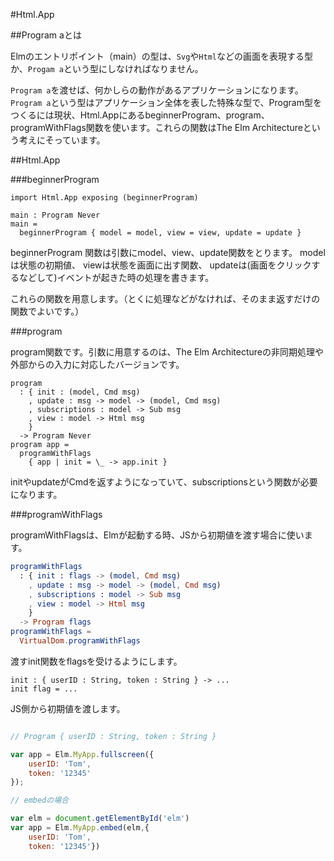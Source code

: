 #Html.App


##Program aとは

Elmのエントリポイント（main）の型は、`Svg`や`Html`などの画面を表現する型か、`Progam a`という型にしなければなりません。

`Program a`を渡せば、何かしらの動作があるアプリケーションになります。
`Program a`という型はアプリケーション全体を表した特殊な型で、Program型をつくるには現状、Html.AppにあるbeginnerProgram、program、programWithFlags関数を使います。これらの関数はThe Elm Architectureという考えにそっています。


##Html.App

###beginnerProgram

```
import Html.App exposing (beginnerProgram)

main : Program Never
main =
  beginnerProgram { model = model, view = view, update = update }

```

beginnerProgram 関数は引数にmodel、view、update関数をとります。
modelは状態の初期値、
viewは状態を画面に出す関数、
updateは(画面をクリックするなどして)イベントが起きた時の処理を書きます。

これらの関数を用意します。（とくに処理などがなければ、そのまま返すだけの関数でよいです。）

###program

program関数です。引数に用意するのは、The Elm Architectureの非同期処理や外部からの入力に対応したバージョンです。

```
program
  : { init : (model, Cmd msg)
    , update : msg -> model -> (model, Cmd msg)
    , subscriptions : model -> Sub msg
    , view : model -> Html msg
    }
  -> Program Never
program app =
  programWithFlags
    { app | init = \_ -> app.init }

```

initやupdateがCmdを返すようになっていて、subscriptionsという関数が必要になります。


###programWithFlags

programWithFlagsは、Elmが起動する時、JSから初期値を渡す場合に使います。

```elm
programWithFlags
  : { init : flags -> (model, Cmd msg)
    , update : msg -> model -> (model, Cmd msg)
    , subscriptions : model -> Sub msg
    , view : model -> Html msg
    }
  -> Program flags
programWithFlags =
  VirtualDom.programWithFlags
```

渡すinit関数をflagsを受けるようにします。

```
init : { userID : String, token : String } -> ...
init flag = ...
```

JS側から初期値を渡します。

```js

// Program { userID : String, token : String }

var app = Elm.MyApp.fullscreen({
    userID: 'Tom',
    token: '12345'
});

// embedの場合

var elm = document.getElementById('elm')
var app = Elm.MyApp.embed(elm,{
    userID: 'Tom',
    token: '12345'})

```
